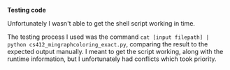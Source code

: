 **Testing code**

Unfortunately I wasn't able to get the shell script working in time.

The testing process I used was the command ```cat [input filepath] | python cs412_mingraphcoloring_exact.py```, comparing the result to the expected output manually. I meant to 
get the script working, along with the runtime information, but I unfortunately had conflicts which took priority.
